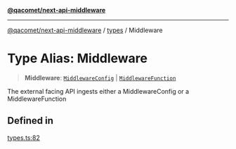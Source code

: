 [**@qacomet/next-api-middleware**](../../README.md)

***

[@qacomet/next-api-middleware](../../modules.md) / [types](../README.md) / Middleware

# Type Alias: Middleware

> **Middleware**: [`MiddlewareConfig`](../interfaces/MiddlewareConfig.md) \| [`MiddlewareFunction`](MiddlewareFunction.md)

The external facing API ingests either a MiddlewareConfig or a MiddlewareFunction

## Defined in

[types.ts:82](https://github.com/QAComet/next-api-middleware/blob/0bd481189c878c6c91f5198b87c801bc07163839/src/types.ts#L82)
